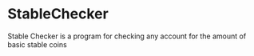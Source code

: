 # StableChecker
Stable Checker is a program for checking any account for the amount of basic stable coins
